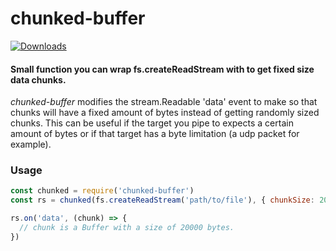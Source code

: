 # chunked-buffer
[![Downloads](https://img.shields.io/npm/dt/chunked-buffer.svg)]()

#### Small function you can wrap fs.createReadStream with to get fixed size data chunks.

*chunked-buffer* modifies the stream.Readable 'data' event to make so that chunks will have a fixed amount of bytes instead of getting randomly sized chunks. This can be useful if the target you pipe to expects a certain amount of bytes or if that target has a byte limitation (a udp packet for example).


### Usage
```javascript
const chunked = require('chunked-buffer')
const rs = chunked(fs.createReadStream('path/to/file'), { chunkSize: 20000 })

rs.on('data', (chunk) => {
  // chunk is a Buffer with a size of 20000 bytes.
})
```